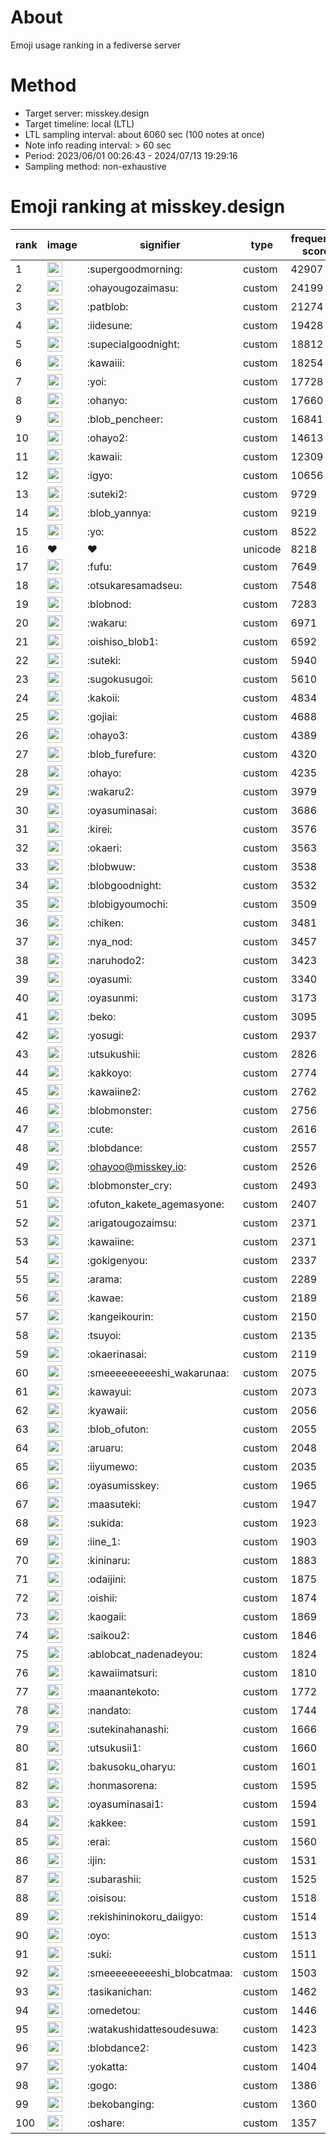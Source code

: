 # About
Emoji usage ranking in a fediverse server

# Method
- Target server: misskey.design
- Target timeline: local (LTL)
- LTL sampling interval: about 6060 sec (100 notes at once)
- Note info reading interval: > 60 sec
- Period: 2023/06/01 00:26:43 - 2024/07/13 19:29:16 
- Sampling method: non-exhaustive

# Emoji ranking at misskey.design

|rank|image|signifier|type|frequency score|
|----|----|----|----|----|
|1|<img height="24" src="https://misskey.design/emoji/supergoodmorning.webp">|:supergoodmorning:|custom|42907|
|2|<img height="24" src="https://misskey.design/emoji/ohayougozaimasu.webp">|:ohayougozaimasu:|custom|24199|
|3|<img height="24" src="https://misskey.design/emoji/patblob.webp">|:patblob:|custom|21274|
|4|<img height="24" src="https://misskey.design/emoji/iidesune.webp">|:iidesune:|custom|19428|
|5|<img height="24" src="https://misskey.design/emoji/supecialgoodnight.webp">|:supecialgoodnight:|custom|18812|
|6|<img height="24" src="https://misskey.design/emoji/kawaiii.webp">|:kawaiii:|custom|18254|
|7|<img height="24" src="https://misskey.design/emoji/yoi.webp">|:yoi:|custom|17728|
|8|<img height="24" src="https://misskey.design/emoji/ohanyo.webp">|:ohanyo:|custom|17660|
|9|<img height="24" src="https://misskey.design/emoji/blob_pencheer.webp">|:blob_pencheer:|custom|16841|
|10|<img height="24" src="https://misskey.design/emoji/ohayo2.webp">|:ohayo2:|custom|14613|
|11|<img height="24" src="https://misskey.design/emoji/kawaii.webp">|:kawaii:|custom|12309|
|12|<img height="24" src="https://misskey.design/emoji/igyo.webp">|:igyo:|custom|10656|
|13|<img height="24" src="https://misskey.design/emoji/suteki2.webp">|:suteki2:|custom|9729|
|14|<img height="24" src="https://misskey.design/emoji/blob_yannya.webp">|:blob_yannya:|custom|9219|
|15|<img height="24" src="https://misskey.design/emoji/yo.webp">|:yo:|custom|8522|
|16|❤|❤|unicode|8218|
|17|<img height="24" src="https://misskey.design/emoji/fufu.webp">|:fufu:|custom|7649|
|18|<img height="24" src="https://misskey.design/emoji/otsukaresamadseu.webp">|:otsukaresamadseu:|custom|7548|
|19|<img height="24" src="https://misskey.design/emoji/blobnod.webp">|:blobnod:|custom|7283|
|20|<img height="24" src="https://misskey.design/emoji/wakaru.webp">|:wakaru:|custom|6971|
|21|<img height="24" src="https://misskey.design/emoji/oishiso_blob1.webp">|:oishiso_blob1:|custom|6592|
|22|<img height="24" src="https://misskey.design/emoji/suteki.webp">|:suteki:|custom|5940|
|23|<img height="24" src="https://misskey.design/emoji/sugokusugoi.webp">|:sugokusugoi:|custom|5610|
|24|<img height="24" src="https://misskey.design/emoji/kakoii.webp">|:kakoii:|custom|4834|
|25|<img height="24" src="https://misskey.design/emoji/gojiai.webp">|:gojiai:|custom|4688|
|26|<img height="24" src="https://misskey.design/emoji/ohayo3.webp">|:ohayo3:|custom|4389|
|27|<img height="24" src="https://misskey.design/emoji/blob_furefure.webp">|:blob_furefure:|custom|4320|
|28|<img height="24" src="https://misskey.design/emoji/ohayo.webp">|:ohayo:|custom|4235|
|29|<img height="24" src="https://misskey.design/emoji/wakaru2.webp">|:wakaru2:|custom|3979|
|30|<img height="24" src="https://misskey.design/emoji/oyasuminasai.webp">|:oyasuminasai:|custom|3686|
|31|<img height="24" src="https://misskey.design/emoji/kirei.webp">|:kirei:|custom|3576|
|32|<img height="24" src="https://misskey.design/emoji/okaeri.webp">|:okaeri:|custom|3563|
|33|<img height="24" src="https://misskey.design/emoji/blobwuw.webp">|:blobwuw:|custom|3538|
|34|<img height="24" src="https://misskey.design/emoji/blobgoodnight.webp">|:blobgoodnight:|custom|3532|
|35|<img height="24" src="https://misskey.design/emoji/blobigyoumochi.webp">|:blobigyoumochi:|custom|3509|
|36|<img height="24" src="https://misskey.design/emoji/chiken.webp">|:chiken:|custom|3481|
|37|<img height="24" src="https://misskey.design/emoji/nya_nod.webp">|:nya_nod:|custom|3457|
|38|<img height="24" src="https://misskey.design/emoji/naruhodo2.webp">|:naruhodo2:|custom|3423|
|39|<img height="24" src="https://misskey.design/emoji/oyasumi.webp">|:oyasumi:|custom|3340|
|40|<img height="24" src="https://misskey.design/emoji/oyasunmi.webp">|:oyasunmi:|custom|3173|
|41|<img height="24" src="https://misskey.design/emoji/beko.webp">|:beko:|custom|3095|
|42|<img height="24" src="https://misskey.design/emoji/yosugi.webp">|:yosugi:|custom|2937|
|43|<img height="24" src="https://misskey.design/emoji/utsukushii.webp">|:utsukushii:|custom|2826|
|44|<img height="24" src="https://misskey.design/emoji/kakkoyo.webp">|:kakkoyo:|custom|2774|
|45|<img height="24" src="https://misskey.design/emoji/kawaiine2.webp">|:kawaiine2:|custom|2762|
|46|<img height="24" src="https://misskey.design/emoji/blobmonster.webp">|:blobmonster:|custom|2756|
|47|<img height="24" src="https://misskey.design/emoji/cute.webp">|:cute:|custom|2616|
|48|<img height="24" src="https://misskey.design/emoji/blobdance.webp">|:blobdance:|custom|2557|
|49|<img height="24" src="https://misskey.design/emoji/ohayoo.webp">|:ohayoo@misskey.io:|custom|2526|
|50|<img height="24" src="https://misskey.design/emoji/blobmonster_cry.webp">|:blobmonster_cry:|custom|2493|
|51|<img height="24" src="https://misskey.design/emoji/ofuton_kakete_agemasyone.webp">|:ofuton_kakete_agemasyone:|custom|2407|
|52|<img height="24" src="https://misskey.design/emoji/arigatougozaimsu.webp">|:arigatougozaimsu:|custom|2371|
|53|<img height="24" src="https://misskey.design/emoji/kawaiine.webp">|:kawaiine:|custom|2371|
|54|<img height="24" src="https://misskey.design/emoji/gokigenyou.webp">|:gokigenyou:|custom|2337|
|55|<img height="24" src="https://misskey.design/emoji/arama.webp">|:arama:|custom|2289|
|56|<img height="24" src="https://misskey.design/emoji/kawae.webp">|:kawae:|custom|2189|
|57|<img height="24" src="https://misskey.design/emoji/kangeikourin.webp">|:kangeikourin:|custom|2150|
|58|<img height="24" src="https://misskey.design/emoji/tsuyoi.webp">|:tsuyoi:|custom|2135|
|59|<img height="24" src="https://misskey.design/emoji/okaerinasai.webp">|:okaerinasai:|custom|2119|
|60|<img height="24" src="https://misskey.design/emoji/smeeeeeeeeeshi_wakarunaa.webp">|:smeeeeeeeeeshi_wakarunaa:|custom|2075|
|61|<img height="24" src="https://misskey.design/emoji/kawayui.webp">|:kawayui:|custom|2073|
|62|<img height="24" src="https://misskey.design/emoji/kyawaii.webp">|:kyawaii:|custom|2056|
|63|<img height="24" src="https://misskey.design/emoji/blob_ofuton.webp">|:blob_ofuton:|custom|2055|
|64|<img height="24" src="https://misskey.design/emoji/aruaru.webp">|:aruaru:|custom|2048|
|65|<img height="24" src="https://misskey.design/emoji/iiyumewo.webp">|:iiyumewo:|custom|2035|
|66|<img height="24" src="https://misskey.design/emoji/oyasumisskey.webp">|:oyasumisskey:|custom|1965|
|67|<img height="24" src="https://misskey.design/emoji/maasuteki.webp">|:maasuteki:|custom|1947|
|68|<img height="24" src="https://misskey.design/emoji/sukida.webp">|:sukida:|custom|1923|
|69|<img height="24" src="https://misskey.design/emoji/iine_1.webp">|:iine_1:|custom|1903|
|70|<img height="24" src="https://misskey.design/emoji/kininaru.webp">|:kininaru:|custom|1883|
|71|<img height="24" src="https://misskey.design/emoji/odaijini.webp">|:odaijini:|custom|1875|
|72|<img height="24" src="https://misskey.design/emoji/oishii.webp">|:oishii:|custom|1874|
|73|<img height="24" src="https://misskey.design/emoji/kaogaii.webp">|:kaogaii:|custom|1869|
|74|<img height="24" src="https://misskey.design/emoji/saikou2.webp">|:saikou2:|custom|1846|
|75|<img height="24" src="https://misskey.design/emoji/ablobcat_nadenadeyou.webp">|:ablobcat_nadenadeyou:|custom|1824|
|76|<img height="24" src="https://misskey.design/emoji/kawaiimatsuri.webp">|:kawaiimatsuri:|custom|1810|
|77|<img height="24" src="https://misskey.design/emoji/maanantekoto.webp">|:maanantekoto:|custom|1772|
|78|<img height="24" src="https://misskey.design/emoji/nandato.webp">|:nandato:|custom|1744|
|79|<img height="24" src="https://misskey.design/emoji/sutekinahanashi.webp">|:sutekinahanashi:|custom|1666|
|80|<img height="24" src="https://misskey.design/emoji/utsukusii1.webp">|:utsukusii1:|custom|1660|
|81|<img height="24" src="https://misskey.design/emoji/bakusoku_oharyu.webp">|:bakusoku_oharyu:|custom|1601|
|82|<img height="24" src="https://misskey.design/emoji/honmasorena.webp">|:honmasorena:|custom|1595|
|83|<img height="24" src="https://misskey.design/emoji/oyasuminasai1.webp">|:oyasuminasai1:|custom|1594|
|84|<img height="24" src="https://misskey.design/emoji/kakkee.webp">|:kakkee:|custom|1591|
|85|<img height="24" src="https://misskey.design/emoji/erai.webp">|:erai:|custom|1560|
|86|<img height="24" src="https://misskey.design/emoji/ijin.webp">|:ijin:|custom|1531|
|87|<img height="24" src="https://misskey.design/emoji/subarashii.webp">|:subarashii:|custom|1525|
|88|<img height="24" src="https://misskey.design/emoji/oisisou.webp">|:oisisou:|custom|1518|
|89|<img height="24" src="https://misskey.design/emoji/rekishininokoru_daiigyo.webp">|:rekishininokoru_daiigyo:|custom|1514|
|90|<img height="24" src="https://misskey.design/emoji/oyo.webp">|:oyo:|custom|1513|
|91|<img height="24" src="https://misskey.design/emoji/suki.webp">|:suki:|custom|1511|
|92|<img height="24" src="https://misskey.design/emoji/smeeeeeeeeeshi_blobcatmaa.webp">|:smeeeeeeeeeshi_blobcatmaa:|custom|1503|
|93|<img height="24" src="https://misskey.design/emoji/tasikanichan.webp">|:tasikanichan:|custom|1462|
|94|<img height="24" src="https://misskey.design/emoji/omedetou.webp">|:omedetou:|custom|1446|
|95|<img height="24" src="https://misskey.design/emoji/watakushidattesoudesuwa.webp">|:watakushidattesoudesuwa:|custom|1423|
|96|<img height="24" src="https://misskey.design/emoji/blobdance2.webp">|:blobdance2:|custom|1423|
|97|<img height="24" src="https://misskey.design/emoji/yokatta.webp">|:yokatta:|custom|1404|
|98|<img height="24" src="https://misskey.design/emoji/gogo.webp">|:gogo:|custom|1386|
|99|<img height="24" src="https://misskey.design/emoji/bekobanging.webp">|:bekobanging:|custom|1360|
|100|<img height="24" src="https://misskey.design/emoji/oshare.webp">|:oshare:|custom|1357|
